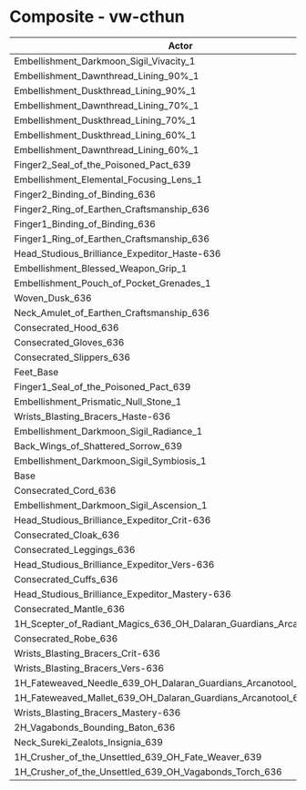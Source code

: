 # Composite - vw-cthun
| Actor | DPS | Increase |
|---|:---:|:---:|
|Embellishment_Darkmoon_Sigil_Vivacity_1|1309799|1.72%|
|Embellishment_Dawnthread_Lining_90%_1|1298614|0.85%|
|Embellishment_Duskthread_Lining_90%_1|1298051|0.81%|
|Embellishment_Dawnthread_Lining_70%_1|1296445|0.68%|
|Embellishment_Duskthread_Lining_70%_1|1296160|0.66%|
|Embellishment_Duskthread_Lining_60%_1|1295260|0.59%|
|Embellishment_Dawnthread_Lining_60%_1|1295181|0.58%|
|Finger2_Seal_of_the_Poisoned_Pact_639|1294485|0.53%|
|Embellishment_Elemental_Focusing_Lens_1|1293870|0.48%|
|Finger2_Binding_of_Binding_636|1293639|0.46%|
|Finger2_Ring_of_Earthen_Craftsmanship_636|1293562|0.46%|
|Finger1_Binding_of_Binding_636|1292599|0.38%|
|Finger1_Ring_of_Earthen_Craftsmanship_636|1292126|0.35%|
|Head_Studious_Brilliance_Expeditor_Haste-636|1291995|0.34%|
|Embellishment_Blessed_Weapon_Grip_1|1291012|0.26%|
|Embellishment_Pouch_of_Pocket_Grenades_1|1290612|0.23%|
|Woven_Dusk_636|1290221|0.20%|
|Neck_Amulet_of_Earthen_Craftsmanship_636|1290179|0.19%|
|Consecrated_Hood_636|1290153|0.19%|
|Consecrated_Gloves_636|1289800|0.17%|
|Consecrated_Slippers_636|1289405|0.13%|
|Feet_Base|1289349|0.13%|
|Finger1_Seal_of_the_Poisoned_Pact_639|1288531|0.07%|
|Embellishment_Prismatic_Null_Stone_1|1288454|0.06%|
|Wrists_Blasting_Bracers_Haste-636|1288400|0.06%|
|Embellishment_Darkmoon_Sigil_Radiance_1|1288038|0.03%|
|Back_Wings_of_Shattered_Sorrow_639|1287803|0.01%|
|Embellishment_Darkmoon_Sigil_Symbiosis_1|1287769|0.01%|
|Base|1287673|0.00%|
|Consecrated_Cord_636|1287590|-0.01%|
|Embellishment_Darkmoon_Sigil_Ascension_1|1287507|-0.01%|
|Head_Studious_Brilliance_Expeditor_Crit-636|1287163|-0.04%|
|Consecrated_Cloak_636|1286920|-0.06%|
|Consecrated_Leggings_636|1286580|-0.08%|
|Head_Studious_Brilliance_Expeditor_Vers-636|1286254|-0.11%|
|Consecrated_Cuffs_636|1285765|-0.15%|
|Head_Studious_Brilliance_Expeditor_Mastery-636|1285384|-0.18%|
|Consecrated_Mantle_636|1285219|-0.19%|
|1H_Scepter_of_Radiant_Magics_636_OH_Dalaran_Guardians_Arcanotool_639|1284964|-0.21%|
|Consecrated_Robe_636|1284917|-0.21%|
|Wrists_Blasting_Bracers_Crit-636|1283975|-0.29%|
|Wrists_Blasting_Bracers_Vers-636|1283473|-0.33%|
|1H_Fateweaved_Needle_639_OH_Dalaran_Guardians_Arcanotool_639|1282642|-0.39%|
|1H_Fateweaved_Mallet_639_OH_Dalaran_Guardians_Arcanotool_639|1282486|-0.40%|
|Wrists_Blasting_Bracers_Mastery-636|1282223|-0.42%|
|2H_Vagabonds_Bounding_Baton_636|1281416|-0.49%|
|Neck_Sureki_Zealots_Insignia_639|1246260|-3.22%|
|1H_Crusher_of_the_Unsettled_639_OH_Fate_Weaver_639|1100534|-14.53%|
|1H_Crusher_of_the_Unsettled_639_OH_Vagabonds_Torch_636|1097260|-14.79%|
